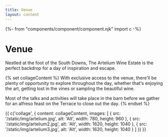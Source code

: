 ```yaml
---
title: Venue
layout: content
---
```

{%- from "components/component/component.njk" import c -%}

# Venue

Nestled at the foot of the South Downs, The Artelium Wine Estate is the perfect backdrop for a day of inspiration and escape.

{% set collageContent %}
With exclusive access to the venue, there'll be plenty of opportunity to explore throughout the day, whether that's enjoying the art, getting lost in the vines or sampling the beautiful wine.

Most of the talks and activities will take place in the barn before we gather for an alfreso feast on the Terrace to close out the day.
{% endset %}

{{ c('collage', {
  content: collageContent,
  images: [
    {
      src: '/static/img/artelium.jpg',
      alt: 'Alt',
      width: 780,
      height: 960
    },
    {
      src: '/static/img/artelium2.jpg',
      alt: 'Alt',
      width: 1620,
      height: 1040
    },
    {
      src: '/static/img/artelium3.jpg',
      alt: 'Alt',
      width: 1620,
      height: 1040
    }
  ]
}) }}

